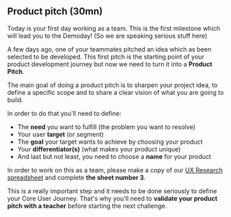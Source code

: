 ## Product pitch (30mn)

Today is your first day working as a team. This is the first milestone which will lead you to the Demoday! (So we are speaking serious stuff here)

A few days ago, one of your teammates pitched an idea which as been selected to be developed. This first pitch is the starting point of your product development journey but now we need to turn it into a **Product Pitch**.

The main goal of doing a product pitch is to sharpen your project idea, to define a specific scope and to share a clear vision of what you are going to build.

In order to do that you'll need to define:
- The **need** you want to fulfill (the problem you want to resolve)
- Your user **target** (or segment)
- The **goal** your target wants to achieve by choosing your product
- Your **differentiator(s)** (what makes your product unique)
- And last but not least, you need to choose a **name** for your product

In order to work on this as a team, please make a copy of our [UX Research spreadsheet](https://docs.google.com/spreadsheets/d/16X7VHSkVXHpedbh3m9Pt0e1psZoxtKNDcoUPpJ16hIs/edit?usp=sharing) and complete **the sheet number 3**.

This is a really important step and it needs to be done seriously to define your Core User Journey. That's why you'll need to **validate your product pitch with a teacher** before starting the next challenge.
